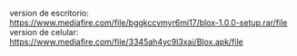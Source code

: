version de escritorio: https://www.mediafire.com/file/bggkccvmyr6mi17/blox-1.0.0-setup.rar/file
version de celular: https://www.mediafire.com/file/3345ah4yc9l3xai/Blox.apk/file
